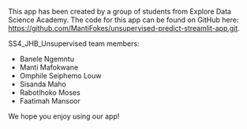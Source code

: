 

This app has been created by a group of students from Explore Data Science Academy. The code for this app can be found on GitHub here: https://github.com/MantiFokes/unsupervised-predict-streamlit-app.git.

SS4_JHB_Unsupervised team members: 
- Banele Ngemntu 
- Manti Mafokwane 
- Omphile Seiphemo Louw
- Sisanda Maho 
- Rabotlhoko Moses 
- Faatimah Mansoor

We hope you enjoy using our app!
